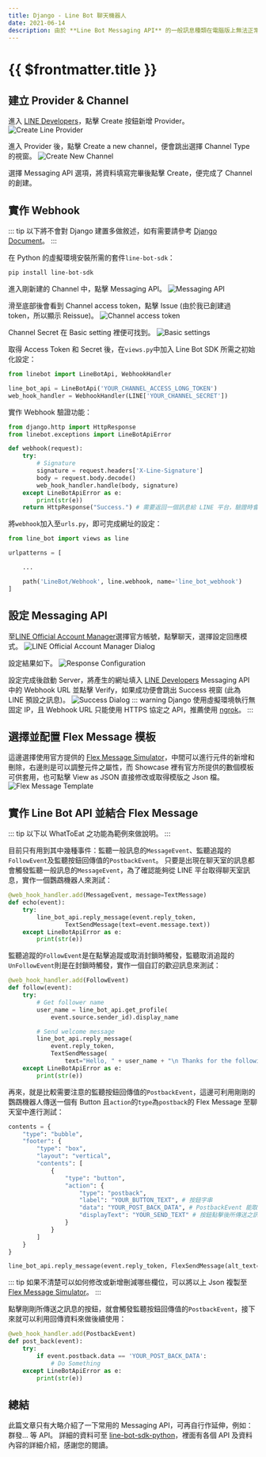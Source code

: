 ```yaml
---
title: Django - Line Bot 聊天機器人
date: 2021-06-14
description: 由於 **Line Bot Messaging API** 的一般訊息種類在電腦版上無法正常顯示，會變成請使用者至手機上查看之替代文字。 因此這次 Line Bot 開發選擇可自訂排版且能在電腦版顯示之 **Flex Message**。
---
```


# {{ $frontmatter.title }}


## 建立 Provider & Channel
進入 [LINE Developers](https://developers.line.biz/console/)，點擊 Create 按鈕新增 Provider。
![Create Line Provider](https://i.imgur.com/pV1fyVq.png)

進入 Provider 後，點擊 Create a new channel，便會跳出選擇 Channel Type 的視窗。
![Create New Channel](https://i.imgur.com/1lSO1T6.png)

選擇 Messaging API 選項，將資料填寫完畢後點擊 Create，便完成了 Channel 的創建。


## 實作 Webhook
::: tip
以下將不會對 Django 建置多做敘述，如有需要請參考 [Django Document](https://docs.djangoproject.com/en/2.1/intro/tutorial01/)。
:::

在 Python 的虛擬環境安裝所需的套件`line-bot-sdk`：
```bash
pip install line-bot-sdk
```

進入剛新建的 Channel 中，點擊 Messaging API。
![Messaging API](https://i.imgur.com/stwHQaQ.png)

滑至底部後會看到 Channel access token，點擊 Issue (由於我已創建過 token，所以顯示 Reissue)。
![Channel access token](https://i.imgur.com/nRyFDeW.png)

Channel Secret 在 Basic setting 裡便可找到。
![Basic settings](https://i.imgur.com/KMzSf1q.png)

取得 Access Token 和 Secret 後，在`views.py`中加入 Line Bot SDK 所需之初始化設定：
```python
from linebot import LineBotApi, WebhookHandler

line_bot_api = LineBotApi('YOUR_CHANNEL_ACCESS_LONG_TOKEN')
web_hook_handler = WebhookHandler(LINE['YOUR_CHANNEL_SECRET'])
```

實作 Webhook 驗證功能：
```python
from django.http import HttpResponse
from linebot.exceptions import LineBotApiError

def webhook(request):
    try:
        # Signature
        signature = request.headers['X-Line-Signature']
        body = request.body.decode()
        web_hook_handler.handle(body, signature)
    except LineBotApiError as e:
        print(str(e))
    return HttpResponse("Success.") # 需要返回一個訊息給 LINE 平台，驗證時會判斷訊息的 Status Code 來確認是否成功
```

將`webhook`加入至`urls.py`，即可完成網址的設定：
```python
from line_bot import views as line

urlpatterns = [

    ...

    path('LineBot/Webhook', line.webhook, name='line_bot_webhook')
]
```


## 設定 Messaging API
至[LINE Official Account Manager](https://manager.line.biz/account/)選擇官方帳號，點擊聊天，選擇設定回應模式。
![LINE Official Account Manager Dialog](https://i.imgur.com/BwBA5VC.png)

設定結果如下。
![Response Configuration](https://i.imgur.com/tGOHjV6.png)

設定完成後啟動 Server，將產生的網址填入 [LINE Developers](https://developers.line.biz/console/) Messaging API 中的 Webhook URL 並點擊 Verify，如果成功便會跳出 Success 視窗 (此為 LINE 預設之訊息)。
![Success Dialog](https://i.imgur.com/7luO5nO.png)
::: warning
Django 使用虛擬環境執行無固定 IP，且 Webhook URL 只能使用 HTTPS 協定之 API，推薦使用 [ngrok](https://ngrok.com)。
:::


## 選擇並配置 Flex Message 模板
這邊選擇使用官方提供的 [Flex Message Simulator](https://developers.line.biz/flex-simulator/)，中間可以進行元件的新增和刪除，右邊則是可以調整元件之屬性，而 Showcase 裡有官方所提供的數個模板可供套用，也可點擊 View as JSON 直接修改或取得模版之 Json 檔。
![Flex Message Template](https://i.imgur.com/CBvsthB.png)


## 實作 Line Bot API 並結合 Flex Message
::: tip
以下以 WhatToEat 之功能為範例來做說明。
:::

目前只有用到其中幾種事件：監聽一般訊息的`MessageEvent`、監聽追蹤的`FollowEvent`及監聽按鈕回傳值的`PostbackEvent`。
只要是出現在聊天室的訊息都會觸發監聽一般訊息的`MessageEvent`，為了確認能夠從 LINE 平台取得聊天室訊息，實作一個鸚鵡機器人來測試：
```python
@web_hook_handler.add(MessageEvent, message=TextMessage)
def echo(event):
    try:
        line_bot_api.reply_message(event.reply_token,
                TextSendMessage(text=event.message.text))
    except LineBotApiError as e:
        print(str(e))
```

監聽追蹤的`FollowEvent`是在點擊追蹤或取消封鎖時觸發，監聽取消追蹤的`UnFollowEvent`則是在封鎖時觸發，實作一個自訂的歡迎訊息來測試：
```python
@web_hook_handler.add(FollowEvent)
def follow(event):
    try:
        # Get follower name
        user_name = line_bot_api.get_profile(
            event.source.sender_id).display_name

        # Send welcome message
        line_bot_api.reply_message(
            event.reply_token,
            TextSendMessage(
                text="Hello, " + user_name + "\n Thanks for the following. \U001000A4"))
    except LineBotApiError as e:
        print(str(e))
```

再來，就是比較需要注意的監聽按鈕回傳值的`PostbackEvent`，這邊可利用剛剛的鸚鵡機器人傳送一個有 Button 且`action`的`type`為`postback`的 Flex Message 至聊天室中進行測試：
```python
contents = {
    "type": "bubble",
    "footer": {
        "type": "box", 
        "layout": "vertical",
        "contents": [
            {
                "type": "button", 
                "action": {
                    "type": "postback",
                    "label": "YOUR_BUTTON_TEXT", # 按鈕字串
                    "data": "YOUR_POST_BACK_DATA", # PostbackEvent 能取得的資料
                    "displayText": "YOUR_SEND_TEXT" # 按鈕點擊後所傳送之訊息
                }
            }
        ]
    }
}

line_bot_api.reply_message(event.reply_token, FlexSendMessage(alt_text='YOUR_ALT_TEXT', contents=contents))
```
::: tip
如果不清楚可以如何修改或新增刪減哪些欄位，可以將以上 Json 複製至 [Flex Message Simulator](https://developers.line.biz/flex-simulator/)。
:::

點擊剛剛所傳送之訊息的按鈕，就會觸發監聽按鈕回傳值的`PostbackEvent`，接下來就可以利用回傳資料來做後續使用：
```python
@web_hook_handler.add(PostbackEvent)
def post_back(event):
    try:
        if event.postback.data == 'YOUR_POST_BACK_DATA':
            # Do Something
    except LineBotApiError as e:
        print(str(e))
```


## 總結
此篇文章只有大略介紹了一下常用的 Messaging API，可再自行作延伸，例如：群發... 等 API。
詳細的資料可至 [line-bot-sdk-python](https://github.com/line/line-bot-sdk-python)，裡面有各個 API 及資料內容的詳細介紹，感謝您的閱讀。
